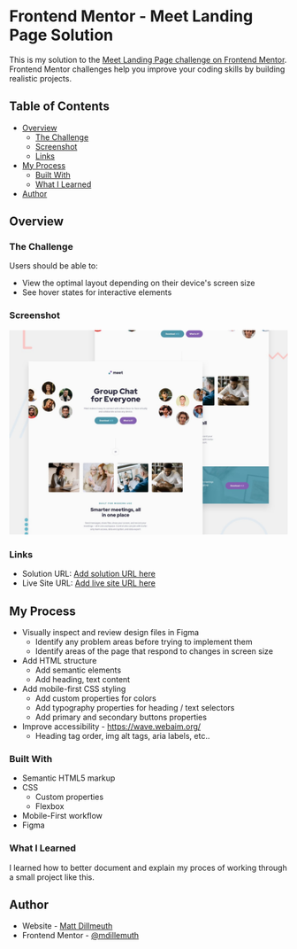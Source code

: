 # Frontend Mentor - Meet Landing Page Solution

This is my solution to the [Meet Landing Page challenge on Frontend Mentor](https://www.frontendmentor.io/challenges/meet-landing-page-rbTDS6OUR). Frontend Mentor challenges help you improve your coding skills by building realistic projects.

## Table of Contents

- [Overview](#overview)
  - [The Challenge](#the-challenge)
  - [Screenshot](#screenshot)
  - [Links](#links)
- [My Process](#my-process)
  - [Built With](#built-with)
  - [What I Learned](#what-i-learned)
- [Author](#author)

## Overview

### The Challenge

Users should be able to:

- View the optimal layout depending on their device's screen size
- See hover states for interactive elements

### Screenshot

![](./preview.jpg)

### Links

- Solution URL: [Add solution URL here](https://your-solution-url.com)
- Live Site URL: [Add live site URL here](https://your-live-site-url.com)

## My Process

- Visually inspect and review design files in Figma
  - Identify any problem areas before trying to implement them
  - Identify areas of the page that respond to changes in screen size
- Add HTML structure
  - Add semantic elements
  - Add heading, text content
- Add mobile-first CSS styling
  - Add custom properties for colors
  - Add typography properties for heading / text selectors
  - Add primary and secondary buttons properties
- Improve accessibility - https://wave.webaim.org/
  - Heading tag order, img alt tags, aria labels, etc..

### Built With

- Semantic HTML5 markup
- CSS
  - Custom properties
  - Flexbox
- Mobile-First workflow
- Figma

### What I Learned

I learned how to better document and explain my proces of working through a small project like this.

## Author

- Website - [Matt Dillmeuth](https://mattdillemuth.com)
- Frontend Mentor - [@mdillemuth](https://www.frontendmentor.io/profile/mdillemuth)
